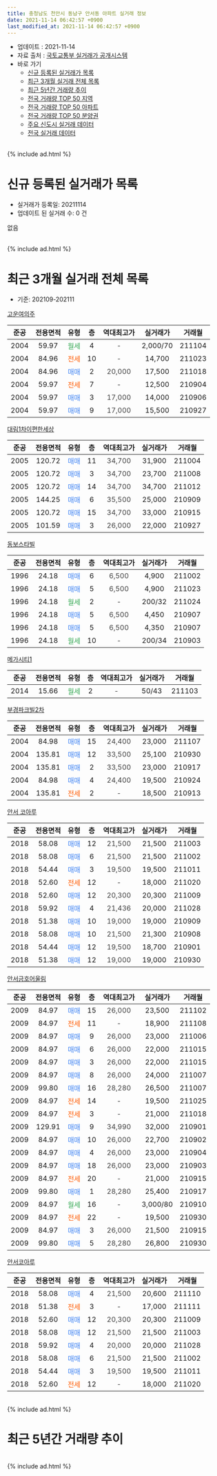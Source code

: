 ```yaml
---
title: 충청남도 천안시 동남구 안서동 아파트 실거래 정보
date: 2021-11-14 06:42:57 +0900
last_modified_at: 2021-11-14 06:42:57 +0900
---
```


* 업데이트 : 2021-11-14
* 자료 출처 : [국토교통부 실거래가 공개시스템](http://rt.molit.go.kr)
* 바로 가기
    * [신규 등록된 실거래가 목록](#신규-등록된-실거래가-목록)
    * [최근 3개월 실거래 전체 목록](#최근-3개월-실거래-전체-목록)
    * [최근 5년간 거래량 추이](#최근-5년간-거래량-추이)
    * [전국 거래량 TOP 50 지역](https://inasie.github.io/apt-trade-info/최근-3개월-전국에서-가장-거래가-많이-발생한-지역)
    * [전국 거래량 TOP 50 아파트](https://inasie.github.io/apt-trade-info/최근-3개월-전국에서-가장-거래가-많이-발생한-아파트)
    * [전국 거래량 TOP 50 분양권](https://inasie.github.io/apt-trade-info/최근-3개월-전국에서-가장-거래가-많이-발생한-분양권)
    * [주요 신도시 실거래 데이터](https://inasie.github.io/apt-trade-info/주요-신도시)
    * [전국 실거래 데이터](https://inasie.github.io/apt-trade-info/전국)
<br>
{% include ad.html %}
<br>

# 신규 등록된 실거래가 목록
* 실거래가 등록일: 20211114
* 업데이트 된 실거래 수: 0 건

없음

<br>
{% include ad.html %}
<br>

# 최근 3개월 실거래 전체 목록
* 기준: 202109-202111


[고운여의주](https://search.naver.com/search.naver?query=%EC%B6%A9%EC%B2%AD%EB%82%A8%EB%8F%84+%EC%B2%9C%EC%95%88%EC%8B%9C+%EB%8F%99%EB%82%A8%EA%B5%AC+%EC%95%88%EC%84%9C%EB%8F%99+%EA%B3%A0%EC%9A%B4%EC%97%AC%EC%9D%98%EC%A3%BC)

|준공|전용면적|유형|층|역대최고가|실거래가|거래월|
|:---:|:---:|:---:|:---:|:---:|:---:|:---:|
|2004|59.97|<span style="color:#34a853">월세</span>|4|<span style="color:#444444">-</span>|2,000/70|211104|
|2004|84.96|<span style="color:#ff5a00">전세</span>|10|<span style="color:#444444">-</span>|14,700|211023|
|2004|84.96|<span style="color:#4285f3">매매</span>|2|<span style="color:#444444">20,000</span>|17,500|211018|
|2004|59.97|<span style="color:#ff5a00">전세</span>|7|<span style="color:#444444">-</span>|12,500|210904|
|2004|59.97|<span style="color:#4285f3">매매</span>|3|<span style="color:#444444">17,000</span>|14,000|210906|
|2004|59.97|<span style="color:#4285f3">매매</span>|9|<span style="color:#444444">17,000</span>|15,500|210927|

[대림1차이편한세상](https://search.naver.com/search.naver?query=%EC%B6%A9%EC%B2%AD%EB%82%A8%EB%8F%84+%EC%B2%9C%EC%95%88%EC%8B%9C+%EB%8F%99%EB%82%A8%EA%B5%AC+%EC%95%88%EC%84%9C%EB%8F%99+%EB%8C%80%EB%A6%BC1%EC%B0%A8%EC%9D%B4%ED%8E%B8%ED%95%9C%EC%84%B8%EC%83%81)

|준공|전용면적|유형|층|역대최고가|실거래가|거래월|
|:---:|:---:|:---:|:---:|:---:|:---:|:---:|
|2005|120.72|<span style="color:#4285f3">매매</span>|11|<span style="color:#444444">34,700</span>|31,900|211004|
|2005|120.72|<span style="color:#4285f3">매매</span>|3|<span style="color:#444444">34,700</span>|23,700|211008|
|2005|120.72|<span style="color:#4285f3">매매</span>|14|<span style="color:#444444">34,700</span>|34,700|211012|
|2005|144.25|<span style="color:#4285f3">매매</span>|6|<span style="color:#444444">35,500</span>|25,000|210909|
|2005|120.72|<span style="color:#4285f3">매매</span>|15|<span style="color:#444444">34,700</span>|33,000|210915|
|2005|101.59|<span style="color:#4285f3">매매</span>|3|<span style="color:#444444">26,000</span>|22,000|210927|

[동보스타빌](https://search.naver.com/search.naver?query=%EC%B6%A9%EC%B2%AD%EB%82%A8%EB%8F%84+%EC%B2%9C%EC%95%88%EC%8B%9C+%EB%8F%99%EB%82%A8%EA%B5%AC+%EC%95%88%EC%84%9C%EB%8F%99+%EB%8F%99%EB%B3%B4%EC%8A%A4%ED%83%80%EB%B9%8C)

|준공|전용면적|유형|층|역대최고가|실거래가|거래월|
|:---:|:---:|:---:|:---:|:---:|:---:|:---:|
|1996|24.18|<span style="color:#4285f3">매매</span>|6|<span style="color:#444444">6,500</span>|4,900|211002|
|1996|24.18|<span style="color:#4285f3">매매</span>|5|<span style="color:#444444">6,500</span>|4,900|211023|
|1996|24.18|<span style="color:#34a853">월세</span>|2|<span style="color:#444444">-</span>|200/32|211024|
|1996|24.18|<span style="color:#4285f3">매매</span>|5|<span style="color:#444444">6,500</span>|4,450|210907|
|1996|24.18|<span style="color:#4285f3">매매</span>|5|<span style="color:#444444">6,500</span>|4,350|210907|
|1996|24.18|<span style="color:#34a853">월세</span>|10|<span style="color:#444444">-</span>|200/34|210903|

[메가시티1](https://search.naver.com/search.naver?query=%EC%B6%A9%EC%B2%AD%EB%82%A8%EB%8F%84+%EC%B2%9C%EC%95%88%EC%8B%9C+%EB%8F%99%EB%82%A8%EA%B5%AC+%EC%95%88%EC%84%9C%EB%8F%99+%EB%A9%94%EA%B0%80%EC%8B%9C%ED%8B%B01)

|준공|전용면적|유형|층|역대최고가|실거래가|거래월|
|:---:|:---:|:---:|:---:|:---:|:---:|:---:|
|2014|15.66|<span style="color:#34a853">월세</span>|2|<span style="color:#444444">-</span>|50/43|211103|

[부경파크빌2차](https://search.naver.com/search.naver?query=%EC%B6%A9%EC%B2%AD%EB%82%A8%EB%8F%84+%EC%B2%9C%EC%95%88%EC%8B%9C+%EB%8F%99%EB%82%A8%EA%B5%AC+%EC%95%88%EC%84%9C%EB%8F%99+%EB%B6%80%EA%B2%BD%ED%8C%8C%ED%81%AC%EB%B9%8C2%EC%B0%A8)

|준공|전용면적|유형|층|역대최고가|실거래가|거래월|
|:---:|:---:|:---:|:---:|:---:|:---:|:---:|
|2004|84.98|<span style="color:#4285f3">매매</span>|15|<span style="color:#444444">24,400</span>|23,000|211107|
|2004|135.81|<span style="color:#4285f3">매매</span>|12|<span style="color:#444444">33,500</span>|25,100|210930|
|2004|135.81|<span style="color:#4285f3">매매</span>|2|<span style="color:#444444">33,500</span>|23,000|210917|
|2004|84.98|<span style="color:#4285f3">매매</span>|4|<span style="color:#444444">24,400</span>|19,500|210924|
|2004|135.81|<span style="color:#ff5a00">전세</span>|2|<span style="color:#444444">-</span>|18,500|210913|

[안서 코아루](https://search.naver.com/search.naver?query=%EC%B6%A9%EC%B2%AD%EB%82%A8%EB%8F%84+%EC%B2%9C%EC%95%88%EC%8B%9C+%EB%8F%99%EB%82%A8%EA%B5%AC+%EC%95%88%EC%84%9C%EB%8F%99+%EC%95%88%EC%84%9C+%EC%BD%94%EC%95%84%EB%A3%A8)

|준공|전용면적|유형|층|역대최고가|실거래가|거래월|
|:---:|:---:|:---:|:---:|:---:|:---:|:---:|
|2018|58.08|<span style="color:#4285f3">매매</span>|12|<span style="color:#444444">21,500</span>|21,500|211003|
|2018|58.08|<span style="color:#4285f3">매매</span>|6|<span style="color:#444444">21,500</span>|21,500|211002|
|2018|54.44|<span style="color:#4285f3">매매</span>|3|<span style="color:#444444">19,500</span>|19,500|211011|
|2018|52.60|<span style="color:#ff5a00">전세</span>|12|<span style="color:#444444">-</span>|18,000|211020|
|2018|52.60|<span style="color:#4285f3">매매</span>|12|<span style="color:#444444">20,300</span>|20,300|211009|
|2018|59.92|<span style="color:#4285f3">매매</span>|4|<span style="color:#444444">21,436</span>|20,000|211028|
|2018|51.38|<span style="color:#4285f3">매매</span>|10|<span style="color:#444444">19,000</span>|19,000|210909|
|2018|58.08|<span style="color:#4285f3">매매</span>|10|<span style="color:#444444">21,500</span>|21,300|210908|
|2018|54.44|<span style="color:#4285f3">매매</span>|12|<span style="color:#444444">19,500</span>|18,700|210901|
|2018|51.38|<span style="color:#4285f3">매매</span>|12|<span style="color:#444444">19,000</span>|19,000|210930|

[안서금호어울림](https://search.naver.com/search.naver?query=%EC%B6%A9%EC%B2%AD%EB%82%A8%EB%8F%84+%EC%B2%9C%EC%95%88%EC%8B%9C+%EB%8F%99%EB%82%A8%EA%B5%AC+%EC%95%88%EC%84%9C%EB%8F%99+%EC%95%88%EC%84%9C%EA%B8%88%ED%98%B8%EC%96%B4%EC%9A%B8%EB%A6%BC)

|준공|전용면적|유형|층|역대최고가|실거래가|거래월|
|:---:|:---:|:---:|:---:|:---:|:---:|:---:|
|2009|84.97|<span style="color:#4285f3">매매</span>|15|<span style="color:#444444">26,000</span>|23,500|211102|
|2009|84.97|<span style="color:#ff5a00">전세</span>|11|<span style="color:#444444">-</span>|18,900|211108|
|2009|84.97|<span style="color:#4285f3">매매</span>|9|<span style="color:#444444">26,000</span>|23,000|211006|
|2009|84.97|<span style="color:#4285f3">매매</span>|6|<span style="color:#444444">26,000</span>|22,000|211015|
|2009|84.97|<span style="color:#4285f3">매매</span>|3|<span style="color:#444444">26,000</span>|22,000|211015|
|2009|84.97|<span style="color:#4285f3">매매</span>|8|<span style="color:#444444">26,000</span>|24,000|211007|
|2009|99.80|<span style="color:#4285f3">매매</span>|16|<span style="color:#444444">28,280</span>|26,500|211007|
|2009|84.97|<span style="color:#ff5a00">전세</span>|14|<span style="color:#444444">-</span>|19,500|211025|
|2009|84.97|<span style="color:#ff5a00">전세</span>|3|<span style="color:#444444">-</span>|21,000|211018|
|2009|129.91|<span style="color:#4285f3">매매</span>|9|<span style="color:#444444">34,990</span>|32,000|210901|
|2009|84.97|<span style="color:#4285f3">매매</span>|10|<span style="color:#444444">26,000</span>|22,700|210902|
|2009|84.97|<span style="color:#4285f3">매매</span>|4|<span style="color:#444444">26,000</span>|23,000|210904|
|2009|84.97|<span style="color:#4285f3">매매</span>|18|<span style="color:#444444">26,000</span>|23,000|210903|
|2009|84.97|<span style="color:#ff5a00">전세</span>|20|<span style="color:#444444">-</span>|21,000|210915|
|2009|99.80|<span style="color:#4285f3">매매</span>|1|<span style="color:#444444">28,280</span>|25,400|210917|
|2009|84.97|<span style="color:#34a853">월세</span>|16|<span style="color:#444444">-</span>|3,000/80|210910|
|2009|84.97|<span style="color:#ff5a00">전세</span>|22|<span style="color:#444444">-</span>|19,500|210930|
|2009|84.97|<span style="color:#4285f3">매매</span>|3|<span style="color:#444444">26,000</span>|21,500|210915|
|2009|99.80|<span style="color:#4285f3">매매</span>|5|<span style="color:#444444">28,280</span>|26,800|210930|


<script async src="//pagead2.googlesyndication.com/pagead/js/adsbygoogle.js"></script>
<!-- 기본 -->
<ins class="adsbygoogle"
     style="display:block"
     data-ad-client="ca-pub-2446590836940007"
     data-ad-slot="1659523306"
     data-ad-format="auto"
     data-full-width-responsive="true"></ins>
<script>
(adsbygoogle = window.adsbygoogle || []).push({});
</script>


[안서코아루](https://search.naver.com/search.naver?query=%EC%B6%A9%EC%B2%AD%EB%82%A8%EB%8F%84+%EC%B2%9C%EC%95%88%EC%8B%9C+%EB%8F%99%EB%82%A8%EA%B5%AC+%EC%95%88%EC%84%9C%EB%8F%99+%EC%95%88%EC%84%9C%EC%BD%94%EC%95%84%EB%A3%A8)

|준공|전용면적|유형|층|역대최고가|실거래가|거래월|
|:---:|:---:|:---:|:---:|:---:|:---:|:---:|
|2018|58.08|<span style="color:#4285f3">매매</span>|4|<span style="color:#444444">21,500</span>|20,600|211110|
|2018|51.38|<span style="color:#ff5a00">전세</span>|3|<span style="color:#444444">-</span>|17,000|211111|
|2018|52.60|<span style="color:#4285f3">매매</span>|12|<span style="color:#444444">20,300</span>|20,300|211009|
|2018|58.08|<span style="color:#4285f3">매매</span>|12|<span style="color:#444444">21,500</span>|21,500|211003|
|2018|59.92|<span style="color:#4285f3">매매</span>|4|<span style="color:#444444">20,000</span>|20,000|211028|
|2018|58.08|<span style="color:#4285f3">매매</span>|6|<span style="color:#444444">21,500</span>|21,500|211002|
|2018|54.44|<span style="color:#4285f3">매매</span>|3|<span style="color:#444444">19,500</span>|19,500|211011|
|2018|52.60|<span style="color:#ff5a00">전세</span>|12|<span style="color:#444444">-</span>|18,000|211020|


<br>
{% include ad.html %}
<br>

# 최근 5년간 거래량 추이


<div style="width:100%;">
    <canvas id="deal_progress" height="200"></canvas>
</div>

<script>
new Chart(document.getElementById("deal_progress"), {
    type: 'line',
    data: {
        labels: ['201611','201612','201701','201702','201703','201704','201705','201706','201707','201708','201709','201710','201711','201712','201801','201802','201803','201804','201805','201806','201807','201808','201809','201810','201811','201812','201901','201902','201903','201904','201905','201906','201907','201908','201909','201910','201911','201912','202001','202002','202003','202004','202005','202006','202007','202008','202009','202010','202011','202012','202101','202102','202103','202104','202105','202106','202107','202108','202109','202110','202111'],
        datasets: [{
            label: '매매',
            pointRadius: 1,
            data: [11, 22, 14, 10, 13, 14, 11, 10, 12, 9, 5, 11, 11, 9, 21, 12, 10, 11, 8, 7, 9, 14, 10, 12, 6, 11, 21, 21, 30, 9, 7, 13, 17, 16, 11, 19, 23, 33, 28, 25, 11, 9, 13, 33, 37, 17, 22, 27, 35, 30, 23, 16, 32, 40, 41, 28, 19, 30, 21, 21, 3],
            borderColor: "rgba(255, 201, 14, 1)",
            backgroundColor: "rgba(255, 201, 14, 0.5)",
            fill: false,
            lineTension: 0
        },{
            label: '전월세',
            pointRadius: 1,
            data: [10, 10, 16, 18, 9, 8, 5, 8, 6, 11, 6, 4, 14, 15, 19, 20, 10, 3, 8, 9, 2, 5, 4, 7, 15, 40, 18, 20, 18, 21, 23, 19, 7, 8, 11, 11, 12, 18, 9, 9, 13, 6, 6, 2, 11, 6, 10, 13, 19, 19, 18, 16, 17, 35, 68, 34, 17, 12, 6, 6, 4],
            borderColor: "rgba(0, 141, 185, 1)",
            backgroundColor: "rgba(0, 141, 185, 0.5)",
            fill: false,
            lineTension: 0
        }
        ]
    },
    options: {
        responsive: true,
        title: {
            display: false
        },
        tooltips: {
            mode: 'index',
            intersect: false
        },
        hover: {
            mode: 'nearest',
            intersect: true
        },
        scales: {
            xAxes: [{
                display: true,
                scaleLabel: {
                    display: true,
                    labelString: '년/월'
                }
            }],
            yAxes: [{
                display: true,
                ticks: {
                    suggestedMin: 0,
                },
                scaleLabel: {
                    display: true,
                    labelString: '실거래 수'
                }
            }]
        }
    }
});

</script>


<br>
{% include ad.html %}
<br>

